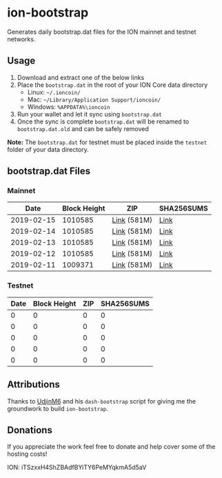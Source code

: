 # ion-bootstrap

Generates daily bootstrap.dat files for the ION mainnet and testnet networks.

## Usage

1. Download and extract one of the below links
2. Place the `bootstrap.dat` in the root of your ION Core data directory
    - Linux: `~/.ioncoin/`
    - Mac: `~/Library/Application Support/ioncoin/`
    - Windows: `%APPDATA%\ioncoin`
3. Run your wallet and let it sync using `bootstrap.dat`
4. Once the sync is complete `bootstrap.dat` will be renamed to `bootstrap.dat.old` and can be safely removed

**Note:** The `bootstrap.dat` for testnet must be placed inside the `testnet` folder of your data directory.

## bootstrap.dat Files

### Mainnet

|    Date    | Block Height | ZIP | SHA256SUMS |
| ---------- | ------------ | --- | ---------- |
| 2019-02-15 | 1010585 | [Link](https://s3-ap-southeast-2.amazonaws.com/ion-bootstrap/mainnet/2019-02-15/bootstrap.dat.zip) (581M) | [Link](https://s3-ap-southeast-2.amazonaws.com/ion-bootstrap/mainnet/2019-02-15/SHA256SUMS) |
| 2019-02-14 | 1010585 | [Link](https://s3-ap-southeast-2.amazonaws.com/ion-bootstrap/mainnet/2019-02-14/bootstrap.dat.zip) (581M) | [Link](https://s3-ap-southeast-2.amazonaws.com/ion-bootstrap/mainnet/2019-02-14/SHA256SUMS) |
| 2019-02-13 | 1010585 | [Link](https://s3-ap-southeast-2.amazonaws.com/ion-bootstrap/mainnet/2019-02-13/bootstrap.dat.zip) (581M) | [Link](https://s3-ap-southeast-2.amazonaws.com/ion-bootstrap/mainnet/2019-02-13/SHA256SUMS) |
| 2019-02-12 | 1010585 | [Link](https://s3-ap-southeast-2.amazonaws.com/ion-bootstrap/mainnet/2019-02-12/bootstrap.dat.zip) (581M) | [Link](https://s3-ap-southeast-2.amazonaws.com/ion-bootstrap/mainnet/2019-02-12/SHA256SUMS) |
| 2019-02-11 | 1009371 | [Link](https://s3-ap-southeast-2.amazonaws.com/ion-bootstrap/mainnet/2019-02-11/bootstrap.dat.zip) (581M) | [Link](https://s3-ap-southeast-2.amazonaws.com/ion-bootstrap/mainnet/2019-02-11/SHA256SUMS) |

### Testnet

|    Date    | Block Height | ZIP | SHA256SUMS |
| ---------- | ------------ | --- | ---------- |
| 0 | 0 | 0 | 0 |
| 0 | 0 | 0 | 0 |
| 0 | 0 | 0 | 0 |
| 0 | 0 | 0 | 0 |
| 0 | 0 | 0 | 0 |

## Attributions

Thanks to [UdjinM6](https://github.com/UdjinM6) and his `dash-bootstrap` script
for giving me the groundwork to build `ion-bootstrap`.

## Donations

If you appreciate the work feel free to donate and help cover some of the
hosting costs!

ION: iTSzxxH4ShZBAdfBYiTY6PeMYqkmA5d5aV
